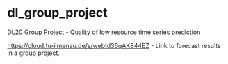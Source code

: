 # dl_group_project
DL20 Group Project - Quality of low resource time series prediction


https://cloud.tu-ilmenau.de/s/webtd36qAK844EZ - Link to forecast results in a group project.
